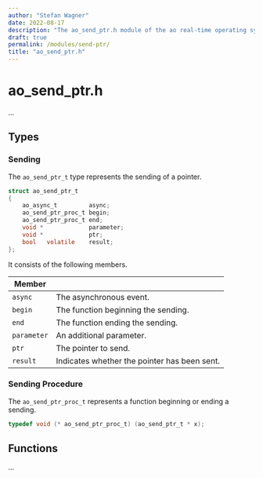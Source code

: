 ```yaml
---
author: "Stefan Wagner"
date: 2022-08-17
description: "The ao_send_ptr.h module of the ao real-time operating system."
draft: true
permalink: /modules/send-ptr/
title: "ao_send_ptr.h"
---
```


# ao_send_ptr.h

...

## Types

### Sending

The `ao_send_ptr_t` type represents the sending of a pointer.

```c
struct ao_send_ptr_t
{
    ao_async_t         async;
    ao_send_ptr_proc_t begin;
    ao_send_ptr_proc_t end;
    void *             parameter;
    void *             ptr;
    bool   volatile    result;
};
```

It consists of the following members.

| Member | |
|--------|-|
| `async` | The asynchronous event. |
| `begin` | The function beginning the sending. |
| `end` | The function ending the sending. |
| `parameter` | An additional parameter. |
| `ptr` | The pointer to send. |
| `result` | Indicates whether the pointer has been sent. |

### Sending Procedure

The `ao_send_ptr_proc_t` represents a function beginning or ending a sending.

```c
typedef void (* ao_send_ptr_proc_t) (ao_send_ptr_t * x);
```

## Functions

...
